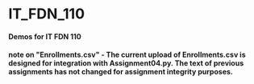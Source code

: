 # IT_FDN_110
#### Demos for IT FDN 110
#### note on "Enrollments.csv" - The current upload of Enrollments.csv is designed for integration with Assignment04.py. The text of previous assignments has not changed for assignment integrity purposes. 
